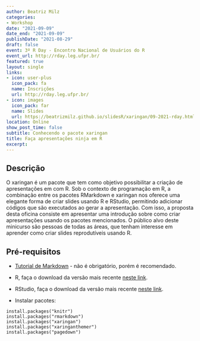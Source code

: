```yaml
---
author: Beatriz Milz
categories:
- Workshop
date: "2021-09-09"
date_end: "2021-09-09"
publishDate: "2021-08-29"
draft: false
event: 3º R Day - Encontro Nacional de Usuários do R
event_url: http://rday.leg.ufpr.br/
featured: true
layout: single
links:
- icon: user-plus
  icon_pack: fa
  name: Inscrições
  url: http://rday.leg.ufpr.br/
- icon: images
  icon_pack: far
  name: Slides
  url: https://beatrizmilz.github.io/slidesR/xaringan/09-2021-rday.html
location: Online
show_post_time: false
subtitle: Conhecendo o pacote xaringan
title: Faça apresentações ninja em R 
excerpt: 
---
```


## Descrição

O xaringan é um pacote que tem como objetivo possibilitar a criação de apresentações em com R. Sob o contexto de programação em R, a combinação entre os pacotes RMarkdown e xaringan nos oferece uma elegante forma de criar slides usando R e RStudio, permitindo adicionar códigos que são executados ao gerar a apresentação.   Com isso, a proposta desta oficina consiste em apresentar uma introdução sobre como criar apresentações usando os pacotes mencionados. O público alvo deste minicurso são pessoas de todas as áreas, que tenham interesse em aprender como criar slides reprodutíveis usando R.

## Pré-requisitos

- [Tutorial de Markdown](https://beatriz-milz.shinyapps.io/tutorial_markdown/) - não é obrigatório, porém é recomendado.


- R, faça o download da versão mais recente [neste link](https://cran.r-project.org/).

- RStudio, faça o download da versão mais recente [neste link](https://www.rstudio.com/products/rstudio/download/).

- Instalar pacotes:


```
install.packages("knitr")
install.packages("rmarkdown")
install.packages("xaringan")
install.packages("xaringanthemer")
install.packages("pagedown")
```

